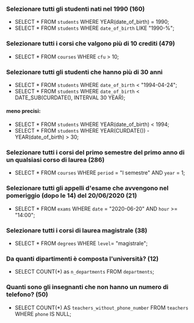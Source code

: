 ### Selezionare tutti gli studenti nati nel 1990 (160)
- SELECT * FROM `students` WHERE YEAR(date_of_birth) = 1990;
- SELECT * FROM `students` WHERE `date_of_birth` LIKE "1990-%";

### Selezionare tutti i corsi che valgono più di 10 crediti (479)
- SELECT * FROM `courses` WHERE `cfu` > 10;

### Selezionare tutti gli studenti che hanno più di 30 anni
- SELECT * FROM `students` WHERE `date_of_birth` < "1994-04-24";
- SELECT * FROM `students` WHERE `date_of_birth` < DATE_SUB(CURDATE(), INTERVAL 30 YEAR);

#### meno precisi:
- SELECT * FROM `students` WHERE YEAR(date_of_birth) < 1994;
- SELECT * FROM `students` WHERE YEAR(CURDATE()) - YEAR(date_of_birth) > 30;

### Selezionare tutti i corsi del primo semestre del primo anno di un qualsiasi corso di laurea (286)
- SELECT * FROM `courses` WHERE `period` = "I semestre" AND `year` = 1;

### Selezionare tutti gli appelli d'esame che avvengono nel pomeriggio (dopo le 14) del 20/06/2020 (21)
- SELECT * FROM `exams` WHERE `date` = "2020-06-20" AND `hour` >= "14:00";

### Selezionare tutti i corsi di laurea magistrale (38)
- SELECT * FROM `degrees` WHERE `level`= "magistrale";

### Da quanti dipartimenti è composta l'università? (12)
- SELECT COUNT(*) as `n_departments` FROM `departments`;

### Quanti sono gli insegnanti che non hanno un numero di telefono? (50)
- SELECT COUNT(*) AS `teachers_without_phone_number` FROM `teachers` WHERE `phone` IS NULL;